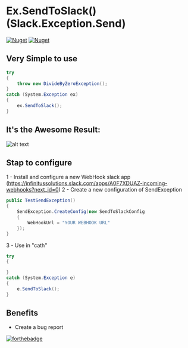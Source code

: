 # Ex.SendToSlack() (Slack.Exception.Send)

[![Nuget](https://img.shields.io/nuget/dt/Slack.Exception.Send)](https://www.nuget.org/packages/Slack.Exception.Send)
[![Nuget](https://img.shields.io/nuget/v/Slack.Exception.Send)](https://www.nuget.org/packages/Slack.Exception.Send)

## <a name="very_simple"/> Very Simple to use
```csharp
try
{
    throw new DivideByZeroException();
}
catch (System.Exception ex)
{
    ex.SendToSlack();
}
```
## <a name="result"/>It's the Awesome Result:

![alt text](https://i.imgur.com/Pc0MXIj.png)

## <a name="very_simple"/> Stap to configure

1 - Install and configure a new WebHook slack app (https://infinitussolutions.slack.com/apps/A0F7XDUAZ-incoming-webhooks?next_id=0)
2 - Create a new configuration of SendException
```csharp
public TestSendException()
{
    SendException.CreateConfig(new SendToSlackConfig
    {
        WebHookUrl = "YOUR WEBHOOK URL"
    });
}
```
3 - Use in "cath"
```csharp
try
{

}
catch (System.Exception e)
{
    e.SendToSlack();
}
```          

## Benefits
* Create a bug report

[![forthebadge](https://forthebadge.com/images/badges/built-with-love.svg)](https://forthebadge.com)



